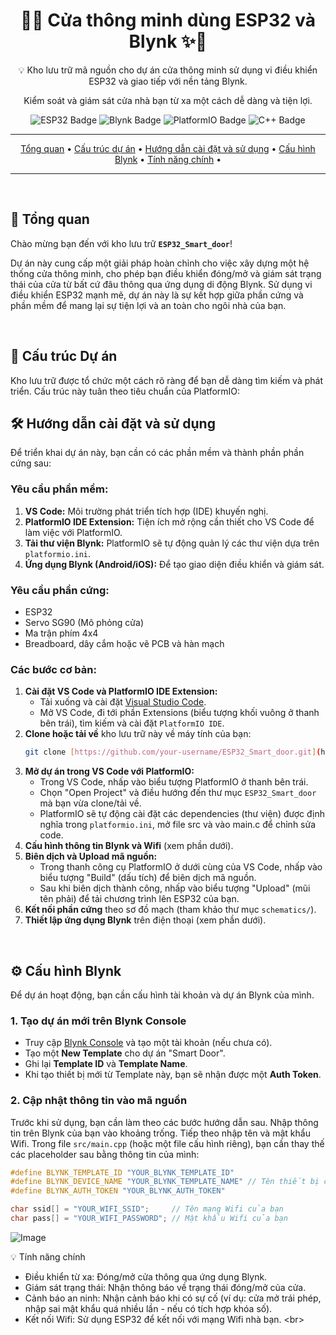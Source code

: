 <div align="center">
  <h1>🚪✨ Cửa thông minh dùng ESP32 và Blynk ✨🚪</h1>
  <p>💡 Kho lưu trữ mã nguồn cho dự án cửa thông minh sử dụng vi điều khiển ESP32 và giao tiếp với nền tảng Blynk.</p>
  <p>Kiểm soát và giám sát cửa nhà bạn từ xa một cách dễ dàng và tiện lợi.</p>

  <p>
    <img src="https://img.shields.io/badge/Vi%20%C4%91i%E1%BB%83u%20khi%E1%BB%83n-ESP32-blueviolet?style=for-the-badge&logo=espressif&logoColor=white" alt="ESP32 Badge">
    <img src="https://img.shields.io/badge/N%E1%BB%81n%20t%E1%BA%A3ng-Blynk-brightgreen?style=for-the-badge&logo=blynk&logoColor=white" alt="Blynk Badge">
    <img src="https://img.shields.io/badge/M%C3%B4i%20tr%C6%B0%E1%BB%9Dng-PlatformIO%20(VS%20Code)-orange?style=for-the-badge&logo=visual-studio-code&logoColor=white" alt="PlatformIO Badge">
    <img src="https://img.shields.io/badge/Ng%C3%B4n%20ng%E1%BB%AF-C%2B%2B-blue?style=for-the-badge&logo=c%2B%2B&logoColor=white" alt="C++ Badge">
  </p>

  ---

  <p>
    <a href="#🚀-tổng-quan">Tổng quan</a> •
    <a href="#📁-cấu-trúc-dự-án">Cấu trúc dự án</a> •
    <a href="#🛠️-hướng-dẫn-cài-đặt-và-sử-dụng">Hướng dẫn cài đặt và sử dụng</a> •
    <a href="#⚙️-cấu-hình-blynk">Cấu hình Blynk</a> •
    <a href="#💡-tính-năng-chính">Tính năng chính</a> •
  </p>

  ---
</div>

<br>

## 🚀 Tổng quan

Chào mừng bạn đến với kho lưu trữ **`ESP32_Smart_door`**!

Dự án này cung cấp một giải pháp hoàn chỉnh cho việc xây dựng một hệ thống cửa thông minh, cho phép bạn điều khiển đóng/mở và giám sát trạng thái của cửa từ bất cứ đâu thông qua ứng dụng di động Blynk. Sử dụng vi điều khiển ESP32 mạnh mẽ, dự án này là sự kết hợp giữa phần cứng và phần mềm để mang lại sự tiện lợi và an toàn cho ngôi nhà của bạn.

<br>

## 📁 Cấu trúc Dự án

Kho lưu trữ được tổ chức một cách rõ ràng để bạn dễ dàng tìm kiếm và phát triển. Cấu trúc này tuân theo tiêu chuẩn của PlatformIO:
<br>

## 🛠️ Hướng dẫn cài đặt và sử dụng

Để triển khai dự án này, bạn cần có các phần mềm và thành phần phần cứng sau:

### Yêu cầu phần mềm:
1.  **VS Code:** Môi trường phát triển tích hợp (IDE) khuyến nghị.
2.  **PlatformIO IDE Extension:** Tiện ích mở rộng cần thiết cho VS Code để làm việc với PlatformIO.
3.  **Tải thư viện Blynk:** PlatformIO sẽ tự động quản lý các thư viện dựa trên `platformio.ini`.
4.  **Ứng dụng Blynk (Android/iOS):** Để tạo giao diện điều khiển và giám sát.

### Yêu cầu phần cứng:
* ESP32
* Servo SG90 (Mô phỏng cửa)
* Ma trận phím 4x4
* Breadboard, dây cắm hoặc vẽ PCB và hàn mạch

### Các bước cơ bản:

1.  **Cài đặt VS Code và PlatformIO IDE Extension:**
    * Tải xuống và cài đặt [Visual Studio Code](https://code.visualstudio.com/).
    * Mở VS Code, đi tới phần Extensions (biểu tượng khối vuông ở thanh bên trái), tìm kiếm và cài đặt `PlatformIO IDE`.
2.  **Clone hoặc tải về** kho lưu trữ này về máy tính của bạn:
    ```bash
    git clone [https://github.com/your-username/ESP32_Smart_door.git](https://github.com/your-username/ESP32_Smart_door.git)
    ```
3.  **Mở dự án trong VS Code với PlatformIO:**
    * Trong VS Code, nhấp vào biểu tượng PlatformIO ở thanh bên trái.
    * Chọn "Open Project" và điều hướng đến thư mục `ESP32_Smart_door` mà bạn vừa clone/tải về.
    * PlatformIO sẽ tự động cài đặt các dependencies (thư viện) được định nghĩa trong `platformio.ini`, mở file src và vào main.c để chỉnh sửa code.
4.  **Cấu hình thông tin Blynk và Wifi** (xem phần dưới).
5.  **Biên dịch và Upload mã nguồn:**
    * Trong thanh công cụ PlatformIO ở dưới cùng của VS Code, nhấp vào biểu tượng "Build" (dấu tích) để biên dịch mã nguồn.
    * Sau khi biên dịch thành công, nhấp vào biểu tượng "Upload" (mũi tên phải) để tải chương trình lên ESP32 của bạn.
6.  **Kết nối phần cứng** theo sơ đồ mạch (tham khảo thư mục `schematics/`).
7.  **Thiết lập ứng dụng Blynk** trên điện thoại (xem phần dưới).

<br>

## ⚙️ Cấu hình Blynk

Để dự án hoạt động, bạn cần cấu hình tài khoản và dự án Blynk của mình.

### 1. Tạo dự án mới trên Blynk Console
* Truy cập [Blynk Console](https://blynk.cloud/) và tạo một tài khoản (nếu chưa có).
* Tạo một **New Template** cho dự án "Smart Door".
* Ghi lại **Template ID** và **Template Name**.
* Khi tạo thiết bị mới từ Template này, bạn sẽ nhận được một **Auth Token**.

### 2. Cập nhật thông tin vào mã nguồn
Trước khi sử dụng, bạn cần làm theo các bước hướng dẫn sau. Nhập thông tin trên Blynk của bạn vào khoảng trống. Tiếp theo nhập tên và mật khẩu Wifi.
Trong file `src/main.cpp` (hoặc một file cấu hình riêng), bạn cần thay thế các placeholder sau bằng thông tin của mình:

```cpp
#define BLYNK_TEMPLATE_ID "YOUR_BLYNK_TEMPLATE_ID"
#define BLYNK_DEVICE_NAME "YOUR_BLYNK_TEMPLATE_NAME" // Tên thiết bị của bạn
#define BLYNK_AUTH_TOKEN "YOUR_BLYNK_AUTH_TOKEN"

char ssid[] = "YOUR_WIFI_SSID";     // Tên mạng Wifi của bạn
char pass[] = "YOUR_WIFI_PASSWORD"; // Mật khẩu Wifi của bạn
```
![Image](https://github.com/user-attachments/assets/f47b8b25-f32d-4013-9dcf-cafc0b704961)


💡 Tính năng chính
* Điều khiển từ xa: Đóng/mở cửa thông qua ứng dụng Blynk.
* Giám sát trạng thái: Nhận thông báo về trạng thái đóng/mở của cửa.
* Cảnh báo an ninh: Nhận cảnh báo khi có sự cố (ví dụ: cửa mở trái phép, nhập sai mật khẩu quá nhiều lần - nếu có tích hợp khóa số).
* Kết nối Wifi: Sử dụng ESP32 để kết nối với mạng Wifi nhà bạn.
&lt;br>
